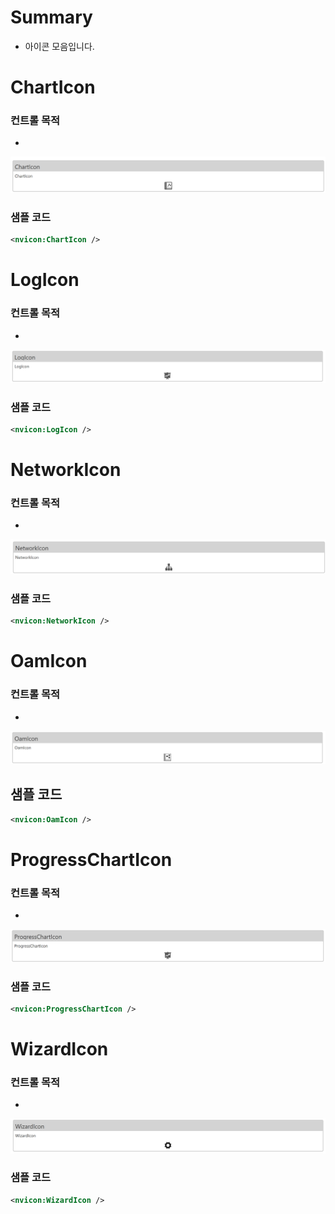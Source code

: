# Summary

- 아이콘 모음입니다.

# ChartIcon

### 컨트롤 목적

- 

![](Icon_ChartIcon.png)

### 샘플 코드

```xml
<nvicon:ChartIcon />
``` 



# LogIcon

### 컨트롤 목적

-

![](Icon_LogIcon.png)

### 샘플 코드

```xml
<nvicon:LogIcon />
``` 


# NetworkIcon

### 컨트롤 목적

-

![](Icon_NetworkIcon.png)

### 샘플 코드

```xml
<nvicon:NetworkIcon />
``` 


# OamIcon

### 컨트롤 목적

-

![](Icon_OamIcon.png)

## 샘플 코드

```xml
<nvicon:OamIcon />
``` 


# ProgressChartIcon

### 컨트롤 목적

- 

![](Icon_ProgressChartIcon.png)

### 샘플 코드

```xml
<nvicon:ProgressChartIcon />
``` 


# WizardIcon

### 컨트롤 목적

- 

![](Icon_WizardIcon.png)

### 샘플 코드

```xml
<nvicon:WizardIcon />
```